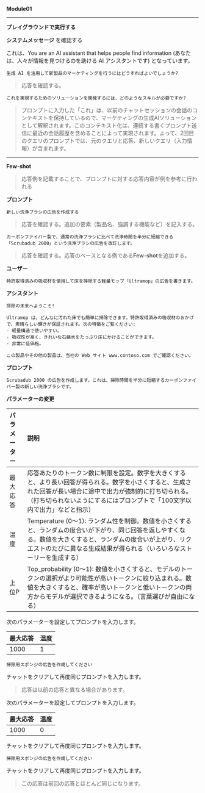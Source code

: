 **Module01**

---

**プレイグラウンドで実行する**

**システムメッセージ** を確認する

これは、You are an AI assistant that helps people find information (あなたは、人々が情報を見つけるのを助ける AI アシスタントです) となっています。

```prompt
生成 AI を活用して新製品のマーケティングを行うにはどうすればよいでしょうか?
```

 > 応答を確認する。

```prompt
これを実現するためのソリューションを開発するには、どのようなスキルが必要ですか?
```

 > プロンプトに入力した「これ」は、以前のチャットセッションの会話のコンテキストを保持しているので、マーケティングの生成AIソリューションとして解釈されます。このコンテキスト化は、連続する書くプロンプト送信に最近の会話履歴を含めることによって実現されます。よって、2回目のクエリのプロンプトでは、元のクエリと応答、新しいクエリ（入力情報）が含まれます。

---

**Few-shot**

 > 応答例を記載することで、プロンプトに対する応答内容が例を参考に行われる

**プロンプト**

```prompt
新しい洗浄ブラシの広告を作成する
```

> 応答を確認する。追加の要素（製品名、強調する機能など）を記入する。

```prompt
カーボンファイバー製で、通常の洗浄ブラシに比べて洗浄時間を半分に短縮できる「Scrubadub 2000」という洗浄ブラシの広告を改訂します。
```

> 応答を確認する。応答のベースとなる例である**Few-shot**を追加する。

**ユーザー**

```prompt
特許取得済みの吸収材を使用して床を掃除する軽量モップ「Ultramop」の広告を書きます。
```

**アシスタント**

```prompt
掃除の未来へようこそ!

Ultramop は、どんなに汚れた床でも簡単に掃除できます。特許取得済みの吸収材のおかげで、素晴らしい輝きが保証されます。次の特徴をご覧ください:
- 軽量構造で使いやすい。
- 吸収性が高く、きれいな石鹸水をたっぷり床にかけることができます。
- 非常に低価格。

この製品やその他の製品は、当社の Web サイト www.contoso.com でご確認ください。
```

**プロンプト**

```prompt
Scrubadub 2000 の広告を作成します。これは、掃除時間を半分に短縮するカーボンファイバー製の新しい洗浄ブラシです。
```

**パラメーターの変更**

|パラメーター|説明|
|:----|:----|
|最大応答|応答あたりのトークン数に制限を設定。数字を大きくすると、より長い回答が得られる。数字を小さくすると、生成された回答が長い場合に途中で出力が強制的に打ち切られる。（打ち切られないようにするにはプロンプトで「100文字以内で出力」などと指示）|
|温度|Temperature (0～1): ランダム性を制御。数値を小さくすると、ランダムの度合いが下がり、同じ回答を返しやすくなる。数値を大きくすると、ランダムの度合いが上がり、リクエストのたびに異なる生成結果が得られる（いろいろなストーリーを生成する）|
|上位P|Top_probability (0～1): 数値を小さくすると、モデルのトークンの選択がより可能性が高いトークンに絞り込まれる。数値を大きくすると、確率が高いトークンと低いトークンの両方からモデルが選択できるようになる。（言葉選びが自由になる）|

次のパラメーターを設定してプロンプトを入力します。

|最大応答|温度|
|:----|:----|
|1000|1|

```prompt
掃除用スポンジの広告を作成してください
```
チャットをクリアして再度同じプロンプトを入力します。

 > 応答は以前の応答と異なる場合があります。


次のパラメーターを設定してプロンプトを入力します。

|最大応答|温度|
|:----|:----|
|1000|0|

チャットをクリアして再度同じプロンプトを入力します。

```prompt
掃除用スポンジの広告を作成してください
```

チャットをクリアして再度同じプロンプトを入力します。

 > この応答は前回の応答とほとんど同じになります。

 